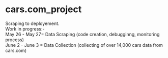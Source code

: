 # cars.com_project
Scraping to deployement. <br>
Work in progress:-<br>
May 26 - May 27= Data Scraping (code creation, debugginng, monitoring process)<br>
June 2 - June 3 = Data Collection (collecting of over 14,000 cars data from cars.com)<br>
